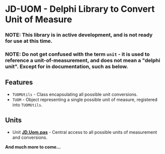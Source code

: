 # JD-UOM - Delphi Library to Convert Unit of Measure

### NOTE: This library is in active development, and is not ready for use at this time. 

### NOTE: Do not get confused with the term `unit` - it is used to reference a unit-of-measurement, and does not mean a "delphi unit". Except for in documentation, such as below.

## Features
- `TUOMUtils` - Class encapsulating all possible unit conversions.
- `TUOM` - Object representing a single possible unit of measure, registered into `TUOMUtils`.

## Units

- Unit [**JD.Uom.pas**](https://github.com/djjd47130/JD-UOM/blob/main/Docs/JD.UOM.md) - Central access to all possible units of measurement and conversions.

**And much more to come...**

